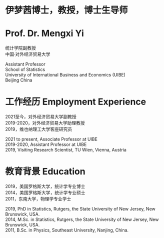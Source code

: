 # 伊梦茜博士，教授，博士生导师
# Prof. Dr. Mengxi Yi

统计学院副教授  
中国·对外经济贸易大学

Assistant Professor  
School of Statistics  
University of International Business and Economics (UIBE)  
Beijing China

# 工作经历 Employment Experience
2021至今，对外经济贸易大学副教授  
2019-2020，对外经济贸易大学助理教授  
2019，维也纳理工大学客座研究员


2021 to present, Associate Professor at UIBE  
2019-2020, Assistant Professor at UIBE  
2019, Visiting Research Scientist, TU Wien, Vienna, Austria


# 教育背景 Education
2019，美国罗格斯大学，统计学专业博士  
2014，美国罗格斯大学，统计学专业硕士  
2011，东南大学，物理学专业学士

2019, PhD in Statistics, Rutgers, the State University of New Jersey, New Brunswick, USA.  
2014, M.Sc. in Statistics, Rutgers, the State University of New Jersey, New Brunswick, USA.  
2011, B.Sc. in Physics, Southeast University, Nanjing, China.
